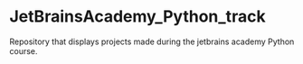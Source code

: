 # JetBrainsAcademy_Python_track
Repository that displays projects made during the jetbrains academy Python course.
